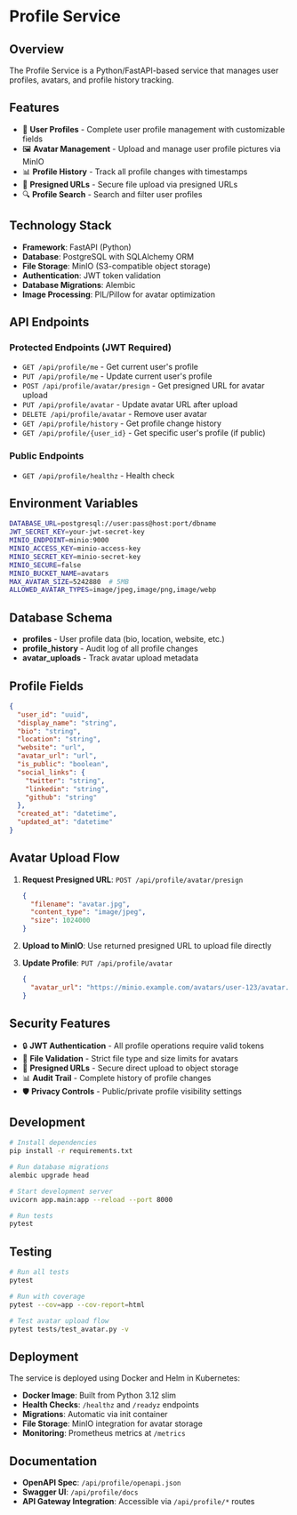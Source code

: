 # Profile Service

## Overview
The Profile Service is a Python/FastAPI-based service that manages user profiles, avatars, and profile history tracking.

## Features
- 👤 **User Profiles** - Complete user profile management with customizable fields
- 🖼️ **Avatar Management** - Upload and manage user profile pictures via MinIO
- 📊 **Profile History** - Track all profile changes with timestamps
- 🔗 **Presigned URLs** - Secure file upload via presigned URLs
- 🔍 **Profile Search** - Search and filter user profiles

## Technology Stack
- **Framework**: FastAPI (Python)
- **Database**: PostgreSQL with SQLAlchemy ORM
- **File Storage**: MinIO (S3-compatible object storage)
- **Authentication**: JWT token validation
- **Database Migrations**: Alembic
- **Image Processing**: PIL/Pillow for avatar optimization

## API Endpoints

### Protected Endpoints (JWT Required)
- `GET /api/profile/me` - Get current user's profile
- `PUT /api/profile/me` - Update current user's profile
- `POST /api/profile/avatar/presign` - Get presigned URL for avatar upload
- `PUT /api/profile/avatar` - Update avatar URL after upload
- `DELETE /api/profile/avatar` - Remove user avatar
- `GET /api/profile/history` - Get profile change history
- `GET /api/profile/{user_id}` - Get specific user's profile (if public)

### Public Endpoints
- `GET /api/profile/healthz` - Health check

## Environment Variables
```bash
DATABASE_URL=postgresql://user:pass@host:port/dbname
JWT_SECRET_KEY=your-jwt-secret-key
MINIO_ENDPOINT=minio:9000
MINIO_ACCESS_KEY=minio-access-key
MINIO_SECRET_KEY=minio-secret-key
MINIO_SECURE=false
MINIO_BUCKET_NAME=avatars
MAX_AVATAR_SIZE=5242880  # 5MB
ALLOWED_AVATAR_TYPES=image/jpeg,image/png,image/webp
```

## Database Schema
- **profiles** - User profile data (bio, location, website, etc.)
- **profile_history** - Audit log of all profile changes
- **avatar_uploads** - Track avatar upload metadata

## Profile Fields
```json
{
  "user_id": "uuid",
  "display_name": "string",
  "bio": "string",
  "location": "string", 
  "website": "url",
  "avatar_url": "url",
  "is_public": "boolean",
  "social_links": {
    "twitter": "string",
    "linkedin": "string", 
    "github": "string"
  },
  "created_at": "datetime",
  "updated_at": "datetime"
}
```

## Avatar Upload Flow
1. **Request Presigned URL**: `POST /api/profile/avatar/presign`
   ```json
   {
     "filename": "avatar.jpg",
     "content_type": "image/jpeg",
     "size": 1024000
   }
   ```

2. **Upload to MinIO**: Use returned presigned URL to upload file directly

3. **Update Profile**: `PUT /api/profile/avatar`
   ```json
   {
     "avatar_url": "https://minio.example.com/avatars/user-123/avatar.jpg"
   }
   ```

## Security Features
- 🔒 **JWT Authentication** - All profile operations require valid tokens
- 📁 **File Validation** - Strict file type and size limits for avatars
- 🔗 **Presigned URLs** - Secure direct upload to object storage
- 📊 **Audit Trail** - Complete history of profile changes
- 🛡️ **Privacy Controls** - Public/private profile visibility settings

## Development
```bash
# Install dependencies
pip install -r requirements.txt

# Run database migrations
alembic upgrade head

# Start development server
uvicorn app.main:app --reload --port 8000

# Run tests
pytest
```

## Testing
```bash
# Run all tests
pytest

# Run with coverage
pytest --cov=app --cov-report=html

# Test avatar upload flow
pytest tests/test_avatar.py -v
```

## Deployment
The service is deployed using Docker and Helm in Kubernetes:
- **Docker Image**: Built from Python 3.12 slim
- **Health Checks**: `/healthz` and `/readyz` endpoints
- **Migrations**: Automatic via init container
- **File Storage**: MinIO integration for avatar storage
- **Monitoring**: Prometheus metrics at `/metrics`

## Documentation
- **OpenAPI Spec**: `/api/profile/openapi.json`
- **Swagger UI**: `/api/profile/docs`
- **API Gateway Integration**: Accessible via `/api/profile/*` routes